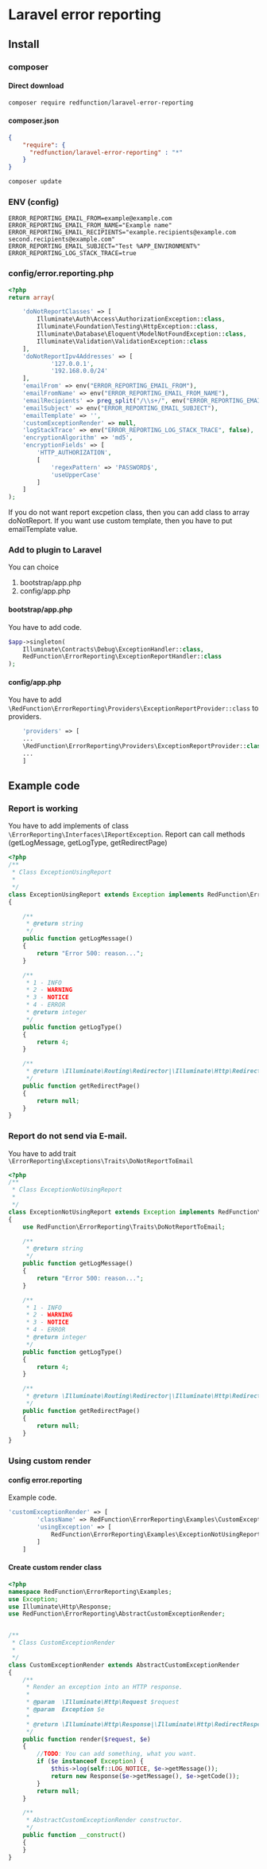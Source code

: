 # Laravel error reporting

## Install

### composer
#### Direct download
```bash
composer require redfunction/laravel-error-reporting
```

#### composer.json
```json
{
    "require": {
      "redfunction/laravel-error-reporting" : "*"
    }
}
```

```bash
composer update
```

### ENV (config)
```env
ERROR_REPORTING_EMAIL_FROM=example@example.com
ERROR_REPORTING_EMAIL_FROM_NAME="Example name"
ERROR_REPORTING_EMAIL_RECIPIENTS="example.recipients@example.com second.recipients@example.com"
ERROR_REPORTING_EMAIL_SUBJECT="Test %APP_ENVIRONMENT%"
ERROR_REPORTING_LOG_STACK_TRACE=true
```

### config/error.reporting.php
```php
<?php
return array(

    'doNotReportClasses' => [
        Illuminate\Auth\Access\AuthorizationException::class,
        Illuminate\Foundation\Testing\HttpException::class,
        Illuminate\Database\Eloquent\ModelNotFoundException::class,
        Illuminate\Validation\ValidationException::class
    ],
    'doNotReportIpv4Addresses' => [
            '127.0.0.1',
            '192.168.0.0/24'
    ],
    'emailFrom' => env("ERROR_REPORTING_EMAIL_FROM"),
    'emailFromName' => env("ERROR_REPORTING_EMAIL_FROM_NAME"),
    'emailRecipients' => preg_split("/\\s+/", env("ERROR_REPORTING_EMAIL_RECIPIENTS", "")),
    'emailSubject' => env("ERROR_REPORTING_EMAIL_SUBJECT"),
    'emailTemplate' => '',
    'customExceptionRender' => null,
    'logStackTrace' => env("ERROR_REPORTING_LOG_STACK_TRACE", false),
    'encryptionAlgorithm' => 'md5',
    'encryptionFields' => [
        'HTTP_AUTHORIZATION',
        [
            'regexPattern' => 'PASSWORD$',
            'useUpperCase'
        ]
    ]
);

```
If you do not want report excpetion class, then you can add class to array doNotReport.
If you want use custom template, then you have to put emailTemplate value.

### Add to plugin to Laravel
You can choice
1) bootstrap/app.php
2) config/app.php

#### bootstrap/app.php
You have to add code.
```php
$app->singleton(
    Illuminate\Contracts\Debug\ExceptionHandler::class,
    RedFunction\ErrorReporting\ExceptionReportHandler::class
);
```

#### config/app.php
You have to add `\RedFunction\ErrorReporting\Providers\ExceptionReportProvider::class` to providers.
```php 
    'providers' => [
    ...
    \RedFunction\ErrorReporting\Providers\ExceptionReportProvider::class,
    ...
    ]
```

## Example code

### Report is working

You have to add implements of class `\ErrorReporting\Interfaces\IReportException`. 
Report can call methods (getLogMessage, getLogType, getRedirectPage)

```php
<?php
/**
 * Class ExceptionUsingReport
 *
 */
class ExceptionUsingReport extends Exception implements RedFunction\ErrorReporting\Interfaces\IReportException
{

    /**
     * @return string
     */
    public function getLogMessage()
    {
        return "Error 500: reason...";
    }

    /**
     * 1 - INFO
     * 2 - WARNING
     * 3 - NOTICE
     * 4 - ERROR
     * @return integer
     */
    public function getLogType()
    {
        return 4;
    }

    /**
     * @return \Illuminate\Routing\Redirector|\Illuminate\Http\RedirectResponse|null
     */
    public function getRedirectPage()
    {
        return null;
    }
}
```

### Report do not send via E-mail.
You have to add trait `\ErrorReporting\Exceptions\Traits\DoNotReportToEmail`

```php
<?php
/**
 * Class ExceptionNotUsingReport
 *
 */
class ExceptionNotUsingReport extends Exception implements RedFunction\ErrorReporting\Interfaces\IReportException
{
    use RedFunction\ErrorReporting\Traits\DoNotReportToEmail;

    /**
     * @return string
     */
    public function getLogMessage()
    {
        return "Error 500: reason...";
    }

    /**
     * 1 - INFO
     * 2 - WARNING
     * 3 - NOTICE
     * 4 - ERROR
     * @return integer
     */
    public function getLogType()
    {
        return 4;
    }

    /**
     * @return \Illuminate\Routing\Redirector|\Illuminate\Http\RedirectResponse|null
     */
    public function getRedirectPage()
    {
        return null;
    }
}
```
### Using custom render

#### config error.reporting
Example code.
```php
'customExceptionRender' => [
        'className' => RedFunction\ErrorReporting\Examples\CustomExceptionRender::class,
        'usingException' => [
            RedFunction\ErrorReporting\Examples\ExceptionNotUsingReport::class
        ]
    ]
```

#### Create custom render class

```php
<?php
namespace RedFunction\ErrorReporting\Examples;
use Exception;
use Illuminate\Http\Response;
use RedFunction\ErrorReporting\AbstractCustomExceptionRender;


/**
 * Class CustomExceptionRender
 *
 */
class CustomExceptionRender extends AbstractCustomExceptionRender
{
    /**
     * Render an exception into an HTTP response.
     *
     * @param  \Illuminate\Http\Request $request
     * @param  Exception $e
     *
     * @return \Illuminate\Http\Response|\Illuminate\Http\RedirectResponse
     */
    public function render($request, $e)
    {
        //TODO: You can add something, what you want.
        if ($e instanceof Exception) {
            $this->log(self::LOG_NOTICE, $e->getMessage());
            return new Response($e->getMessage(), $e->getCode());
        }
        return null;
    }

    /**
     * AbstractCustomExceptionRender constructor.
     */
    public function __construct()
    {
    }
}
```